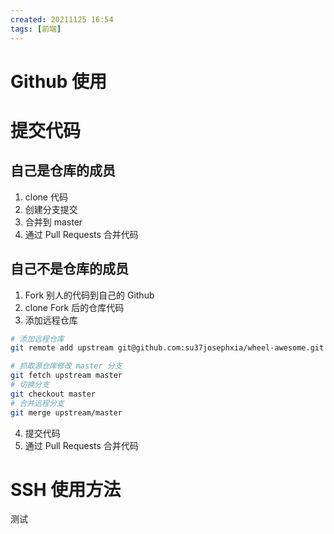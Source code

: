 ```yaml
---
created: 20211125 16:54
tags: [前端]
---
```


# Github 使用
# 提交代码
## 自己是仓库的成员
1. clone 代码
2. 创建分支提交
3. 合并到 master
4. 通过 Pull Requests 合并代码
## 自己不是仓库的成员
1. Fork 别人的代码到自己的 Github
2. clone Fork 后的仓库代码
3. 添加远程仓库
```bash
# 添加远程仓库
git remote add upstream git@github.com:su37josephxia/wheel-awesome.git
```

```bash
# 抓取源仓库修改 master 分支
git fetch upstream master
# 切换分支
git checkout master
# 合并远程分支
git merge upstream/master
```
4. 提交代码
5. 通过 Pull Requests 合并代码

# SSH 使用方法
测试
